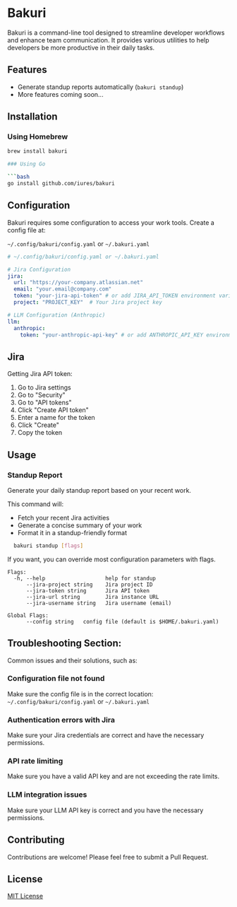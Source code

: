 # Bakuri

Bakuri is a command-line tool designed to streamline developer workflows and enhance team communication. It provides various utilities to help developers be more productive in their daily tasks.

## Features

- Generate standup reports automatically (`bakuri standup`)
- More features coming soon...

## Installation

### Using Homebrew

```bash
brew install bakuri

### Using Go

```bash
go install github.com/iures/bakuri
```

## Configuration

Bakuri requires some configuration to access your work tools. Create a config file at:

`~/.config/bakuri/config.yaml` or `~/.bakuri.yaml`

```yaml
# ~/.config/bakuri/config.yaml or ~/.bakuri.yaml

# Jira Configuration
jira:
  url: "https://your-company.atlassian.net"
  email: "your.email@company.com"
  token: "your-jira-api-token" # or add JIRA_API_TOKEN environment variable
  project: "PROJECT_KEY"  # Your Jira project key

# LLM Configuration (Anthropic)
llm:
  anthropic:
    token: "your-anthropic-api-key" # or add ANTHROPIC_API_KEY environment variable
```

## Jira
Getting Jira API token:

1. Go to Jira settings
2. Go to "Security"
3. Go to "API tokens"
4. Click "Create API token"
5. Enter a name for the token
6. Click "Create"
7. Copy the token

## Usage

### Standup Report
Generate your daily standup report based on your recent work.

This command will:
- Fetch your recent Jira activities
- Generate a concise summary of your work
- Format it in a standup-friendly format

```bash
  bakuri standup [flags]
```

If you want, you can override most configuration parameters with flags.

```log
Flags:
  -h, --help                   help for standup
      --jira-project string    Jira project ID
      --jira-token string      Jira API token
      --jira-url string        Jira instance URL
      --jira-username string   Jira username (email)

Global Flags:
      --config string   config file (default is $HOME/.bakuri.yaml)
```

## Troubleshooting Section:
Common issues and their solutions, such as:

### Configuration file not found
Make sure the config file is in the correct location: `~/.config/bakuri/config.yaml` or `~/.bakuri.yaml`

### Authentication errors with Jira
Make sure your Jira credentials are correct and have the necessary permissions.

### API rate limiting
Make sure you have a valid API key and are not exceeding the rate limits.

### LLM integration issues
Make sure your LLM API key is correct and you have the necessary permissions.

## Contributing

Contributions are welcome! Please feel free to submit a Pull Request.

## License

[MIT License](LICENSE)
